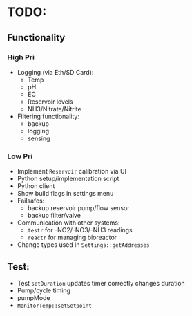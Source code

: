 # TODO:

## Functionality

### High Pri
- Logging (via Eth/SD Card):
  - Temp
  - pH
  - EC
  - Reservoir levels
  - NH3/Nitrate/Nitrite
- Filtering functionality:
  - backup
  - logging
  - sensing

### Low Pri
- Implement `Reservoir` calibration via UI
- Python setup/implementation script
- Python client
- Show build flags in settings menu
- Failsafes:
  - backup reservoir pump/flow sensor
  - backup filter/valve
- Communication with other systems:
  - `testr` for -NO2/-NO3/-NH3 readings
  - `reactr` for managing bioreactor
- Change types used in `Settings::getAddresses`


## Test:
- Test `setDuration` updates timer correctly changes duration
- Pump/cycle timing
- pumpMode
- `MonitorTemp::setSetpoint`
